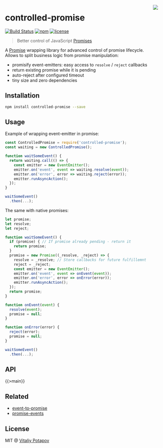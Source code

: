 <img align="right" src="https://user-images.githubusercontent.com/1473072/31122235-ad06e442-a843-11e7-8c7e-c24149b6eeda.png"></img>

# controlled-promise

[![Build Status](https://travis-ci.org/vitalets/controlled-promise.svg?branch=master)](https://travis-ci.org/vitalets/controlled-promise)
[![npm](https://img.shields.io/npm/v/controlled-promise.svg)](https://www.npmjs.com/package/controlled-promise)
[![license](https://img.shields.io/npm/l/controlled-promise.svg)](https://www.npmjs.com/package/controlled-promise)

> Better control of JavaScript [Promises]

A [Promise] wrapping library for advanced control of promise lifecycle. 
Allows to split business logic from promise manipulation:
 
* promisify event-emitters: easy access to `resolve` / `reject` callbacks
* return existing promise while it is pending
* auto-reject after configured timeout
* tiny size and zero dependencies

## Installation
```bash
npm install controlled-promise --save
```

## Usage
Example of wrapping event-emitter in promise:
```js
const ControlledPromise = require('controlled-promise');
const waiting = new ControlledPromise();

function waitSomeEvent() {
  return waiting.call(() => {
    const emitter = new EventEmitter();    
    emitter.on('event', event => waiting.resolve(event));
    emitter.on('error', error => waiting.reject(error));
    emitter.runAsyncAction();
  });
}

waitSomeEvent()
  .then(...);
```

The same with native promises:
```js
let promise;
let resolve;
let reject;

function waitSomeEvent() {
  if (promise) { // If promise already pending - return it
    return promise;
  }
  promise = new Promise((_resolve, _reject) => {
    resolve = _resolve; // Store callbacks for future fulfillemnt
    reject = _reject;
    const emitter = new EventEmitter();    
    emitter.on('event', event => onEvent(event));
    emitter.on('error', error => onError(error));
    emitter.runAsyncAction();
  });
  return promise;
}

function onEvent(event) {
  resolve(event);
  promise = null;
}

function onError(error) {
  reject(error);
  promise = null;
}

waitSomeEvent()
  .then(...);
```

## API

{{>main}}

## Related
* [event-to-promise](https://github.com/JsCommunity/event-to-promise)
* [promise-events](https://github.com/yanickrochon/promise-events)

## License
MIT @ [Vitaliy Potapov](https://github.com/vitalets)

[Promise]: https://developer.mozilla.org/en/docs/Web/JavaScript/Reference/Global_Objects/Promise
[Promises]: https://developer.mozilla.org/en/docs/Web/JavaScript/Reference/Global_Objects/Promise
